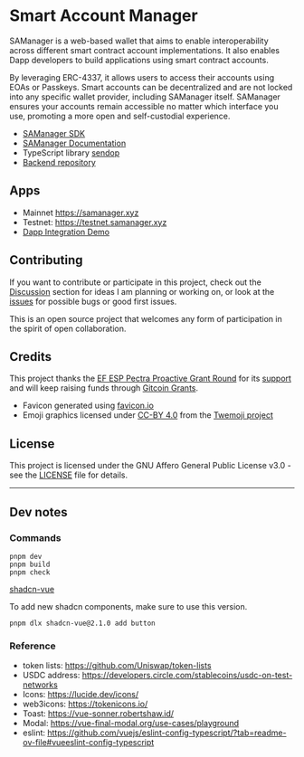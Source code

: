 # Smart Account Manager

SAManager is a web-based wallet that aims to enable interoperability across different smart contract account implementations. It also enables Dapp developers to build applications using smart contract accounts.

By leveraging ERC-4337, it allows users to access their accounts using EOAs or Passkeys. Smart accounts can be decentralized and are not locked into any specific wallet provider, including SAManager itself. SAManager ensures your accounts remain accessible no matter which interface you use, promoting a more open and self-custodial experience.

- [SAManager SDK](https://github.com/ethaccount/SAManager/tree/testnet/packages/sdk#samanager-sdk)
- [SAManager Documentation](https://hackmd.io/@ZtktAkBVTlOtaS8TkcZO2g/HkiPnQM8eg)
- TypeScript library [sendop](https://github.com/ethaccount/sendop)
- [Backend repository](https://github.com/ethaccount/SAManager-backend)

## Apps
- Mainnet https://samanager.xyz
- Testnet: https://testnet.samanager.xyz
- [Dapp Integration Demo](https://johnson86tw.github.io/dapp5792/)

## Contributing

If you want to contribute or participate in this project, check out the [Discussion](https://github.com/ethaccount/SAManager/discussions) section for ideas I am planning or working on, or look at the [issues](https://github.com/ethaccount/SAManager/issues) for possible bugs or good first issues.

This is an open source project that welcomes any form of participation in the spirit of open collaboration.


## Credits

This project thanks the [EF ESP Pectra Proactive Grant Round](https://esp.ethereum.foundation/pectra-pgr) for its [support](https://x.com/johnson86tw/status/1927934529416691782) and will keep raising funds through [Gitcoin Grants](https://x.com/johnson86tw/status/1921115537498603974).

- Favicon generated using [favicon.io](https://favicon.io/emoji-favicons/diamond-with-a-dot/)
- Emoji graphics licensed under [CC-BY 4.0](https://creativecommons.org/licenses/by/4.0/) from the [Twemoji project](https://github.com/twitter/twemoji)

## License

This project is licensed under the GNU Affero General Public License v3.0 - see the [LICENSE](LICENSE) file for details.



---


## Dev notes

### Commands

```
pnpm dev
pnpm build
pnpm check
```


[shadcn-vue](https://shadcn-vue.com/docs/components/button.html)


To add new shadcn components, make sure to use this version.

```
pnpm dlx shadcn-vue@2.1.0 add button
```


### Reference

- token lists: https://github.com/Uniswap/token-lists
- USDC address: https://developers.circle.com/stablecoins/usdc-on-test-networks
- Icons: https://lucide.dev/icons/
- web3icons: https://tokenicons.io/
- Toast: https://vue-sonner.robertshaw.id/
- Modal: https://vue-final-modal.org/use-cases/playground
- eslint: https://github.com/vuejs/eslint-config-typescript/?tab=readme-ov-file#vueeslint-config-typescript
